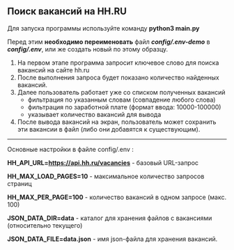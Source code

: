 ## Поиск вакансий на HH.RU

Для запуска программы используйте команду __python3 main.py__

Перед этим __необходимо переименовать__ файл ___config/.env-demo___ в ___config/.env___, или же создать новый по этому образцу.

1. На первом этапе программа запросит ключевое слово для поиска вакансий на сайте hh.ru
2. После выполнения запроса будет показано количество найденных вакансий.
3. Далее пользователь работает уже со списком полученных вакансий
    - фильтрация по указанным словам (совпадение любого слова)
    - фильтрация по заработной плате (формат ввода: 10000-100000)
    - указывает количество вакансий для вывода
4. После вывода вакансий на экран, пользователь может сохранить эти вакансии в файл (либо они добавятся к существующим).

-------------------
Основные настройки в файле config/.env :

__HH_API_URL=https://api.hh.ru/vacancies__ - базовый URL-запрос

__HH_MAX_LOAD_PAGES=10__ - максимальное количество запросов страниц

__HH_MAX_PER_PAGE=100__ - количество вакансий в одном запросе (макс. 100)

__JSON_DATA_DIR=data__ - каталог для хранения файлов с вакансиями (относительно текущего)

__JSON_DATA_FILE=data.json__ - имя json-файла для хранения вакансий.
